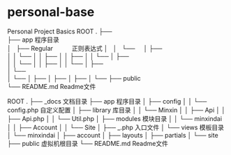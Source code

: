 # personal-base
Personal Project Basics
ROOT
.
├──                 
├── app                   程序目录        
│   ├── Regular           正则表达式 
│   │   └──    
│   ├──          
│   │   └── 
│   │       ├── 
│   │       ├── 
│   │       └── 
│   ├──           
│   │   └── 
│   │       ├── 
│   │       └── 
│   ├──              
│   └──              
│       └── 
│           ├── 
│           ├── 
│           ├── 
│           └── 
├── public               
└── README.md             Readme文件

ROOT
.
├── _docs                 文档目录
├── app                   程序目录
│   ├── config
│   │   └── config.php    自定义配置
│   ├── library           库目录
│   │   └── Minxin
│   │       ├── Api
│   │       ├── Api.php
│   │       └── Util.php
│   ├── modules           模块目录
│   │   └── minxindai
│   │       ├── Account
│   │       └── Site
│   ├── _.php             入口文件
│   └── views             模板目录
│       └── minxindai
│           ├── account
│           ├── layouts
│           ├── partials
│           └── site
├── public                虚拟机根目录
└── README.md             Readme文件
